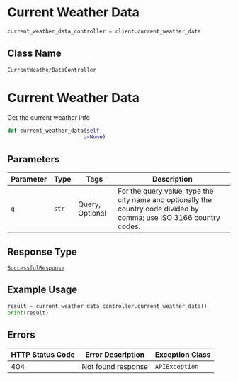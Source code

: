 # Current Weather Data

```python
current_weather_data_controller = client.current_weather_data
```

## Class Name

`CurrentWeatherDataController`


# Current Weather Data

Get the current weather info

```python
def current_weather_data(self,
                        q=None)
```

## Parameters

| Parameter | Type | Tags | Description |
|  --- | --- | --- | --- |
| `q` | `str` | Query, Optional | For the query value, type the city name and optionally the country code divided by comma; use ISO 3166 country codes. |

## Response Type

[`SuccessfulResponse`](../../doc/models/successful-response.md)

## Example Usage

```python
result = current_weather_data_controller.current_weather_data()
print(result)
```

## Errors

| HTTP Status Code | Error Description | Exception Class |
|  --- | --- | --- |
| 404 | Not found response | `APIException` |

